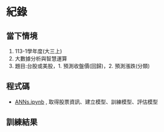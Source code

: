 # 紀錄
## 當下情境
1. 113-1學年度(大三上)
2. 大數據分析與智慧運算
3. 題目:台股或美股，1. 預測收盤價(回歸)，2. 預測漲跌(分類)
## 程式碼
- [ANNs.ipynb](./ANNs/ANNs.ipynb) , 取得股票資訊、建立模型、訓練模型、評估模型
## 訓練結果
